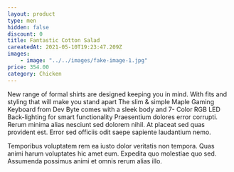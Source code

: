```yaml
---
layout: product
type: men
hidden: false
discount: 0
title: Fantastic Cotton Salad
careatedAt: 2021-05-10T19:23:47.209Z
images:
    - image: "../../images/fake-image-1.jpg"
price: 354.00
category: Chicken
---
```

New range of formal shirts are designed keeping you in mind. With fits and styling that will make you stand apart
The slim & simple Maple Gaming Keyboard from Dev Byte comes with a sleek body and 7- Color RGB LED Back-lighting for smart functionality
Praesentium dolores error corrupti. Rerum minima alias nesciunt sed dolorem nihil. At placeat sed quas provident est. Error sed officiis odit saepe sapiente laudantium nemo.
 Temporibus voluptatem rem ea iusto dolor veritatis non tempora. Quas animi harum voluptates hic amet eum. Expedita quo molestiae quo sed. Assumenda possimus animi et omnis rerum alias illo.
